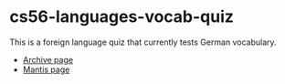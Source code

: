 # cs56-languages-vocab-quiz

This is a foreign language quiz that currently tests German vocabulary. 

* [Archive page](https://foo.cs.ucsb.edu/cs56/issues/0000341/)
* [Mantis page](https://foo.cs.ucsb.edu/56mantis/view.php?id=341)